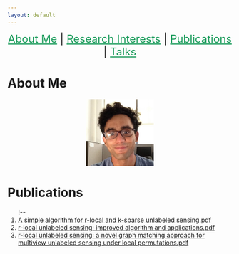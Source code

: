 ```yaml
---
layout: default
---
```


<p  align="center">
 <font size="+2">
 <a href='#about-me' style='color: #159957'>About Me</a> |
 <a href='#research-interests' style='color: #159957'>Research Interests</a> |
 <a href='#teaching' style='color: #159957'>Publications</a> |
 <a href='#educational-outreach' style='color: #159957'>Talks</a> 
  </font>  
</p>


# About Me
<p align="center">
<img src="AhmedAbbasiMe.jpg" width="30%" height="30%" > 
</p>

# Publications
<ol>
!--<li><a href="ULSLetter.pdf">A simple algorithm for r-local and k-sparse unlabeled sensing.pdf</a></li>
<li><a href="Paper2.pdf">r-local unlabeled sensing: improved  algorithm and applications.pdf</a></li>
<li><a href="Paper1.pdf">r-local unlabeled sensing: a novel graph matching approach for multiview unlabeled sensing under local permutations.pdf</a></li>
</ol>
